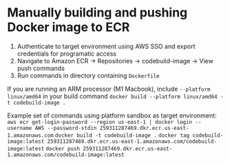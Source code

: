 # Manually building and pushing Docker image to ECR

1. Authenticate to target environment using AWS SSO and export credentials for programatic access
2. Navigate to Amazon ECR -> Repositories -> codebuild-image -> View push commands
3. Run commands in directory containing `Dockerfile`

If you are running an ARM processor (M1 Macbook), include `--platform linux/amd64` in your build command
`docker build --platform linux/amd64 -t codebuild-image .`

Example set of commands using platform sandbox as target environment:
`aws ecr get-login-password --region us-east-1 | docker login --username AWS --password-stdin 259311287469.dkr.ecr.us-east-1.amazonaws.com`
`docker build -t codebuild-image .`
`docker tag codebuild-image:latest 259311287469.dkr.ecr.us-east-1.amazonaws.com/codebuild-image:latest`
`docker push 259311287469.dkr.ecr.us-east-1.amazonaws.com/codebuild-image:latest`
